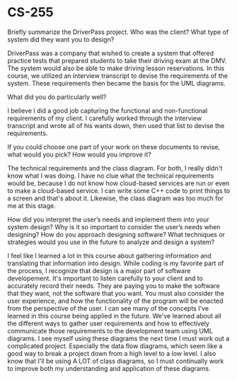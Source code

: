 # CS-255
Briefly summarize the DriverPass project. Who was the client? What type of system did they want you to design?

DriverPass was a company that wished to create a system that offered practice tests that prepared students to take their driving exam at the DMV. The system would also be able to make driving lesson reservations. In this course, we utilized an interview transcript to devise the requirements of the system. These requirements then became the basis for the UML diagrams.

What did you do particularly well?

I believe I did a good job capturing the functional and non-functional requirements of my client. I carefully worked through the interview transcript and wrote all of his wants down, then used that list to devise the requirements.

If you could choose one part of your work on these documents to revise, what would you pick? How would you improve it?

The technical requirements and the class diagram. For both, I really didn't know what I was doing. I have no clue what the technical requirements would be, because I do not know how cloud-based services are run or even to make a cloud-based service. I can write some C++ code to print things to a screen and that's about it. Likewise, the class diagram was too much for me at this stage. 

How did you interpret the user’s needs and implement them into your system design? Why is it so important to consider the user’s needs when designing?
How do you approach designing software? What techniques or strategies would you use in the future to analyze and design a system?

I feel like I learned a lot in this course about gathering information and translating that information into design. While coding is my favorite part of the process, I recognize that design is a major part of software developement. It's important to listen carefully to your client and to accurately record their needs. They are paying you to make the software that they want, not the software that you want. You must also consider the user experience, and how the functionality of the program will be enacted from the perspective of the user. I can see many of the concepts I've learned in this course being applied in the future. We've learned about all the different ways to gather user requirements and how to effectively communicate those requirements to the development team using UML diagrams. I see myself using these diagrams the next time I must work out a complicated project. Especially the data flow diagrams, which seem like a good way to break a project down from a high level to a low level. I also know that I'll be using A LOT of class diagrams, so I must continually work to improve both my understanding and application of these diagrams.
